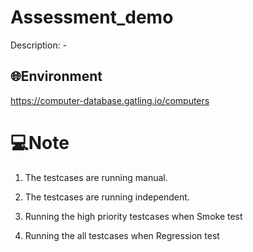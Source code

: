 # Assessment_demo

Description: -

## 🌐Environment

https://computer-database.gatling.io/computers
 

# 💻Note
1. The testcases are running manual.

2. The testcases are running independent.

3. Running the high priority testcases when Smoke test

4. Running the all testcases when Regression test

